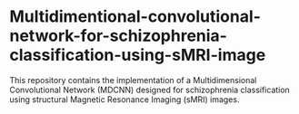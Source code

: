 # Multidimentional-convolutional-network-for-schizophrenia-classification-using-sMRI-image
This repository contains the implementation of a Multidimensional Convolutional Network (MDCNN) designed for schizophrenia classification using structural Magnetic Resonance Imaging (sMRI) images. 
